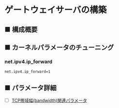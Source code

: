 # ゲートウェイサーバの構築
## ■ 構成概要
## ■ カーネルパラメータのチューニング
### net.ipv4.ip_forward
```
net.ipv4.ip_forward=1
```
## ■ パラメータ詳細
- [ ] [TCP帯域幅(bandwidth)関連パラメータ]()
